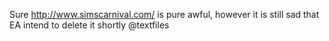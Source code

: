 Sure http://www.simscarnival.com/ is pure awful, however it is still sad that EA intend to delete it shortly @textfiles